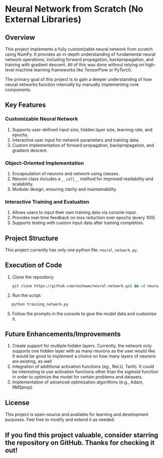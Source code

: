 # Neural Network from Scratch (No External Libraries)

## Overview
This project implements a fully customizable neural network from scratch using NumPy. It provides an in-depth understanding of fundamental neural network operations, including forward propagation, backpropagation, and training with gradient descent. All of this was done without relying on high-level machine learning frameworks like TensorFlow or PyTorch.

The primary goal of this project is to gain a deeper understanding of how neural networks function internally by manually implementing core components.

## Key Features
### Customizable Neural Network
1. Supports user-defined input size, hidden layer size, learning rate, and epochs.
2. Interactive user input for network parameters and training data.
3. Custom implementation of forward propagation, backpropagation, and gradient descent.

### Object-Oriented Implementation
1. Encapsulation of neurons and network using classes.
2. Neuron class includes a `__call__` method for improved readability and scalability.
3. Modular design, ensuring clarity and maintainability.

### Interactive Training and Evaluation
1. Allows users to input their own training data via console input.
2. Provides real-time feedback on loss reduction over epochs (every 100).
3. Supports testing with custom input data after training completion.

## Project Structure
This project currently has only one python file: `neural_network.py`. 

## Execution of Code
1. Clone the repository:
   ```bash
   git clone https://github.com/nashawe/neural-network.git && cd neural-network
   ```
3. Run the script:
```bash
   python training_network.py
```
5. Follow the prompts in the console to give the model data and customize it.

## Future Enhancements/Improvements
1. Create support for multiple hidden layers. Currently, the network only supports one hidden layer with as many neurons as the user would like. It would be good to implement a choice on how many layers of neurons are existing, as well
2. Integration of additional activation functions (eg., ReLU, Tanh). It could be interesting to use activation functions other than the sigmoid function in order to optimize the model for certain problems and datasets.
3. Implementation of advanced optimization algorithms (e.g., Adam, RMSprop)

## License
This project is open-source and available for learning and development purposes. Feel free to modify and extend it as needed.

## If you find this project valuable, consider starring the repository on GitHub. Thanks for checking it out!







